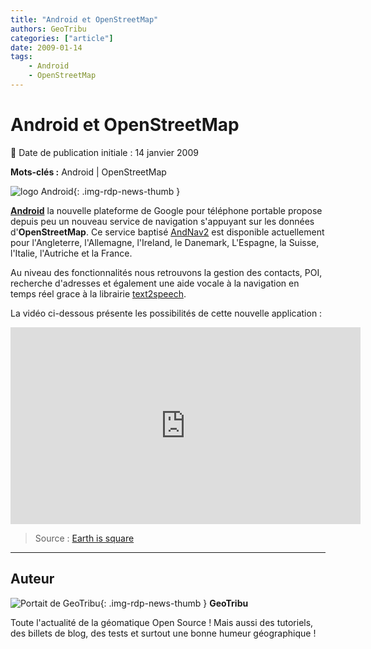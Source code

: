 ```yaml
---
title: "Android et OpenStreetMap"
authors: GeoTribu
categories: ["article"]
date: 2009-01-14
tags:
    - Android
    - OpenStreetMap
---
```


# Android et OpenStreetMap

:calendar: Date de publication initiale : 14 janvier 2009

**Mots-clés :** Android | OpenStreetMap

![logo Android](https://cdn.geotribu.fr/img/logos-icones/android.jpg){: .img-rdp-news-thumb }

[**Android**](http://code.google.com/android/) la nouvelle plateforme de Google pour téléphone portable propose depuis peu un nouveau service de navigation s'appuyant sur les données d'**OpenStreetMap**. Ce service baptisé [AndNav2](http://www.andnav.org/) est disponible actuellement pour l'Angleterre, l'Allemagne, l'Ireland, le Danemark, L'Espagne, la Suisse, l'Italie, l'Autriche et la France.

Au niveau des fonctionnalités nous retrouvons la gestion des contacts, POI, recherche d'adresses et également une aide vocale à la navigation en temps réel grace à la librairie [text2speech](http://text2speech.sourceforge.net/).

La vidéo ci-dessous présente les possibilités de cette nouvelle application :

<iframe width="560" height="315" src="https://www.youtube-nocookie.com/embed/pgS0pwyoWhA" frameborder="0" allow="accelerometer; autoplay; encrypted-media; gyroscope; picture-in-picture" allowfullscreen></iframe>

> Source : [Earth is square](http://earthissquare.com/2009/01/09/android-getting-navigation-with-open-source-strret-data/)

----

## Auteur

![Portait de GeoTribu](https://cdn.geotribu.fr/img/internal/charte/geotribu_logo_64x64.png){: .img-rdp-news-thumb }
**GeoTribu**

Toute l'actualité de la géomatique Open Source ! Mais aussi des tutoriels, des billets de blog, des tests et surtout une bonne humeur géographique !
